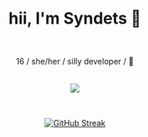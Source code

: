 <div align="center">
<h1>hii, I'm Syndets 👋</h1><br />
</div>


  <p float="left">
    <div align="center">
      16 / she/her / silly developer / 🩷<br />
      <br />
      <p><a href="https://discord.com/users/486492399657418762"><img align="center" src="https://lanyard-profile-readme.vercel.app/api/486492399657418762?theme=light&bg=809ecf&animated=false&hideDiscrim=true&borderRadius=30px&idleMessage=Probably%20doing%20something%20else...)](https://discord.com/users/486492399657418762"></a></p>
      <br />
      <p>
        <a href="https://git.io/streak-stats"><img src="https://github-readme-streak-stats.herokuapp.com?user=syndets&theme=catppuccin-mocha&hide_border=true&border_radius=10&card_width=495&card_height=200&background=302C33" alt="GitHub Streak" /></a>
      </p>
    </div>
  </p>
</p>
